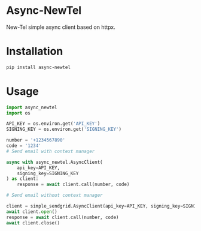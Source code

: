 # Async-NewTel

New-Tel simple async client based on httpx.

# Installation

```bash
pip install async-newtel
```

# Usage

```python
import async_newtel
import os

API_KEY = os.environ.get('API_KEY')
SIGNING_KEY = os.environ.get('SIGNING_KEY')

number = '+1234567890'
code = '1234'
# Send email with context manager

async with async_newtel.AsyncClient(
    api_key=API_KEY,
    signing_key=SIGNING_KEY
) as client:
    response = await client.call(number, code)

# Send email without context manager

client = simple_sendgrid.AsyncClient(api_key=API_KEY, signing_key=SIGNING_KEY)
await client.open()
response = await client.call(number, code)
await client.close()

```
